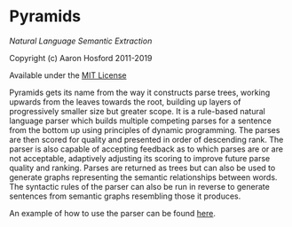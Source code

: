 # Pyramids
*Natural Language Semantic Extraction*

Copyright (c) Aaron Hosford 2011-2019

Available under the [MIT License](http://opensource.org/licenses/MIT)

Pyramids gets its name from the way it constructs parse trees, working 
upwards from the leaves towards the root, building up layers of 
progressively smaller size but greater scope. It is a rule-based natural 
language parser which builds multiple competing parses for a sentence from 
the bottom up using principles of dynamic programming. The parses are then 
scored for quality and presented in order of descending rank. The parser is 
also capable of accepting feedback as to which parses are or are not acceptable, 
adaptively adjusting its scoring to improve future parse quality and ranking. 
Parses are returned as trees but can also be used to generate graphs 
representing the semantic relationships between words. The syntactic rules of 
the parser can also be run in reverse to generate sentences from semantic graphs 
resembling those it produces.

An example of how to use the parser can be found 
[here](https://gist.github.com/hosford42/2902cf75b47ca8f0aded32e51f3896ee).
